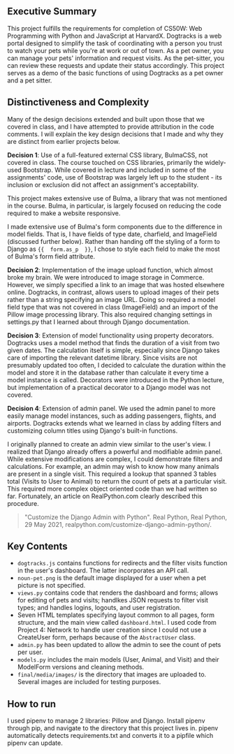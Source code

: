 Executive Summary
---

This project fulfills the requirements for completion of CS50W: Web Programming with Python and JavaScript at HarvardX. Dogtracks is a web portal designed to simplify the task of coordinating with a person you trust to watch your pets while you're at work or out of town. As a pet owner, you can manage your pets' information and request visits. As the pet-sitter, you can review these requests and update their status accordingly. This project serves as a demo of the basic functions of using Dogtracks as a pet owner and a pet sitter.

Distinctiveness and Complexity
---

Many of the design decisions extended and built upon those that we covered in class, and I have attempted to provide attribution in the code comments. I will explain the key design decisions that I made and why they are distinct from earlier projects below.

**Decision 1**: Use of a full-featured external CSS library, BulmaCSS, not covered in class. The course touched on CSS libraries, primarily the widely-used Bootstrap. While covered in lecture and included in some of the assignments' code, use of Bootstrap was largely left up to the student - its inclusion or exclusion did not affect an assignment's acceptability. 

This project makes extensive use of Bulma, a library that was not mentioned in the course. Bulma, in particular, is largely focused on reducing the code required to make a website responsive. 

I made extensive use of Bulma's form components due to the difference in model fields. That is, I have fields of type date, charfield, and ImageField (discussed further below).  Rather than handing off the styling of a form to Django as ```{{  form.as_p  }}```, I chose to style each field to make the most of Bulma's form field attribute.

**Decision 2**: Implementation of the image upload function, which almost broke my brain. We were introduced to image storage in Commerce. However, we simply specified a link to an image that was hosted elsewhere online. Dogtracks, in contrast, allows users to upload images of their pets rather than a string specifying an image URL. Doing so required a model field type that was not covered in class (ImageField) and an import of the Pillow image processing library. This also required changing settings in settings.py that I learned about through Django documentation.

**Decision 3**: Extension of model functionality using property decorators. Dogtracks uses a model method that finds the duration of a visit from two given dates. The calculation itself is simple, especially since Django takes care of importing the relevant datetime library. Since visits are not presumably updated too often, I decided to calculate the duration within the model and store it in the database rather than calculate it every time a model instance is called. Decorators were introduced in the Python lecture, but implementation of a practical decorator to a Django model was not covered.

**Decision 4**: Extension of admin panel. We used the admin panel to more easily manage model instances, such as adding passengers, flights, and airports. Dogtracks extends what we learned in class by adding filters and customizing column titles using Django's built-in functions. 

I originally planned to create an admin view similar to the user's view. I realized that Django already offers a powerful and modifiable admin panel. While extensive modifications are complex, I could demonstrate filters and calculations. For example, an admin may wish to know how many animals are present in a single visit. This required a lookup that spanned 3 tables total (Visits to User to Animal) to return the count of pets at a particular visit. This required more complex object oriented code than we had written so far. Fortunately, an article on RealPython.com clearly described this procedure.

> "Customize the Django Admin with Python". Real Python, Real Python, 29 May 2021, realpython.com/customize-django-admin-python/.

Key Contents
---

- ```dogtracks.js``` contains functions for redirects and the filter visits function in the user's dashboard. The latter incorporates an API call.
- ```noun-pet.png``` is the default image displayed for a user when a pet picture is not specified.
- ```views.py``` contains code that renders the dashboard and forms; allows for editing of pets and visits; handlkes JSON requests to filter visit types; and handles logins, logouts, and user registration.
- Seven HTML templates specifying layout common to all pages, form structure, and the main view called ```dashboard.html```. I used code from Project 4: Network to handle user creation since I could not use a CreateUser form, perhaps because of the ```AbstractUser``` class.
- ```admin.py``` has been updated to allow the admin to see the count of pets per user.
- ```models.py``` includes the main models (User, Animal, and Visit) and their ModelForm versions and cleaning methods.
- ```final/media/images/``` is the directory that images are uploaded to. Several images are included for testing purposes.

How to run
---

I used pipenv to manage 2 libraries: Pillow and Django. Install pipenv through pip, and navigate to the directory that this project lives in. pipenv automatically detects requirements.txt and converts it to a pipfile which pipenv can update.


